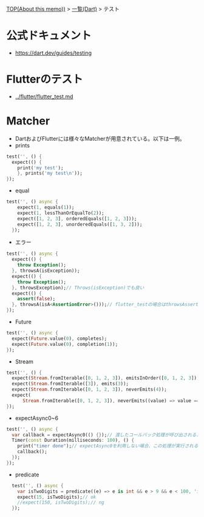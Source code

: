 [TOP(About this memo))](../README.md) > [一覧(Dart)](./README.md) > テスト



# 公式ドキュメント
* https://dart.dev/guides/testing

# Flutterのテスト
* [../flutter/flutter_test.md](../flutter/flutter_test.md)

# Matcher
* DartおよびFlutterには様々なMatcherが用意されている。以下は一例。
* prints
```dart
test('', () {
  expect(() {
    print('my test');
    }, prints('my test\n'));
});
```
* equal
```dart
test('', () async {
    expect(1, equals(1));
    expect(1, lessThanOrEqualTo(2));
    expect([1, 2, 3], orderedEquals([1, 2, 3]));
    expect([1, 2, 3], unorderedEquals([1, 3, 2]));
  });
```
* エラー
```dart
test('', () async {
  expect(() {
    throw Exception();
  }, throwsA(isException));
  expect(() {
    throw Exception();
  }, throwsException);// Throws(isException)でも良い
  expect(() {
    assert(false);
  }, throwsA(isA<AssertionError>()));// flutter_testの場合はthrowsAssertionErrorが用意されている
});
```
* Future
```dart
test('', () async {
  expect(Future.value(0), completes);
  expect(Future.value(0), completion(1));
});
```
* Stream
```dart
test('', () {
  expect(Stream.fromIterable([0, 1, 2, 3]), emitsInOrder([0, 1, 2, 3]));
  expect(Stream.fromIterable([3]), emits(3));
  expect(Stream.fromIterable([0, 1, 2, 3]), neverEmits(4));
  expect(
      Stream.fromIterable([0, 1, 2, 3]), neverEmits((value) => value == 4));
});
```
* expectAsync0~6
```dart
test('', () async {
  var callback = expectAsync0(() {});// 渡したコールバック処理が呼び出されるまではテストを終了しない。0は引数0のコールバックを対象としていることを表す(コールバックは戻り値から実行可能)
  Timer(const Duration(milliseconds: 100), () {
    print("timer done");// expectAsync0を利用しない場合、この処理が実行される前にテストが終了する。
    callback();
  });
});
```
* predicate
```dart
  test('', () async {
    var isTwoDigits = predicate((e) => e is int && e > 9 && e < 100, 'is two digits');
    expect(15, isTwoDigits);// ok
    //expect(150, isTwoDigits);// ng
  });
```

